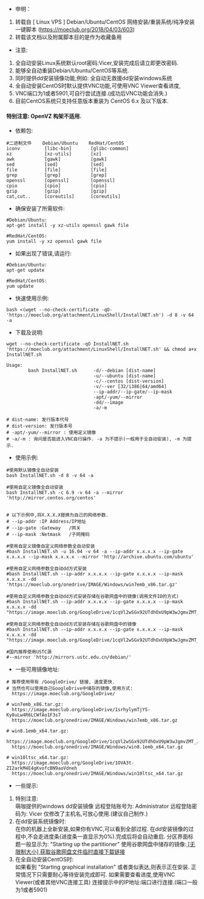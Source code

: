+ 申明：
1. 转载自 [ Linux VPS ] Debian/Ubuntu/CentOS 网络安装/重装系统/纯净安装 一键脚本 (https://moeclub.org/2018/04/03/603)
1. 转载该文档以及附属脚本目的是作为收藏备用

+ 注意:

1. 全自动安装Linux系统默认root密码:Vicer,安装完成后请立即更改密码.
1. 能够全自动重装Debian/Ubuntu/CentOS等系统.
1. 同时提供dd安装镜像功能,例如: 全自动无救援dd安装windows系统
1. 全自动安装CentOS时默认提供VNC功能,可使用VNC Viewer查看进度,
1. VNC端口为1或者5901,可自行尝试连接.(成功后VNC功能会消失.)
1. 目前CentOS系统只支持任意版本重装为 CentOS 6.x 及以下版本.

#### 特别注意: OpenVZ 构架不适用.

+ 依赖包:
```
#二进制文件    Debian/Ubuntu    RedHat/CentOS
iconv         [libc-bin]       [glibc-common]
xz            [xz-utils]       [xz]
awk           [gawk]           [gawk]
sed           [sed]            [sed]
file          [file]           [file]
grep          [grep]           [grep]
openssl       [openssl]        [openssl]
cpio          [cpio]           [cpio]
gzip          [gzip]           [gzip]
cat,cut..     [coreutils]      [coreutils]
```

+ 确保安装了所需软件:
```
#Debian/Ubuntu:
apt-get install -y xz-utils openssl gawk file

#RedHat/CentOS:
yum install -y xz openssl gawk file
```

+ 如果出现了错误,请运行:
```
#Debian/Ubuntu:
apt-get update

#RedHat/CentOS:
yum update
```

+ 快速使用示例:
```
bash <(wget --no-check-certificate -qO- 'https://moeclub.org/attachment/LinuxShell/InstallNET.sh') -d 8 -v 64 -a
```

+ 下载及说明:
```
wget --no-check-certificate -qO InstallNET.sh 'https://moeclub.org/attachment/LinuxShell/InstallNET.sh' && chmod a+x InstallNET.sh
```
```
Usage:
        bash InstallNET.sh      -d/--debian [dist-name]
                                -u/--ubuntu [dist-name]
                                -c/--centos [dist-version]
                                -v/--ver [32/i386|64/amd64]
                                --ip-addr/--ip-gate/--ip-mask
                                -apt/-yum/--mirror
                                -dd/--image
                                -a/-m

# dist-name: 发行版本代号
# dist-version: 发行版本号
# -apt/-yum/--mirror : 使用定义镜像
# -a/-m : 询问是否能进入VNC自行操作. -a 为不提示(一般用于全自动安装), -m 为提示.
```

+ 使用示例:
```
#使用默认镜像全自动安装
bash InstallNET.sh -d 8 -v 64 -a

#使用自定义镜像全自动安装
bash InstallNET.sh -c 6.9 -v 64 -a --mirror 'http://mirror.centos.org/centos'


# 以下示例中,将X.X.X.X替换为自己的网络参数.
# --ip-addr :IP Address/IP地址
# --ip-gate :Gateway   /网关
# --ip-mask :Netmask   /子网掩码

#使用自定义镜像自定义网络参数全自动安装
#bash InstallNET.sh -u 16.04 -v 64 -a --ip-addr x.x.x.x --ip-gate x.x.x.x --ip-mask x.x.x.x --mirror 'http://archive.ubuntu.com/ubuntu'

#使用自定义网络参数全自动dd方式安装
#bash InstallNET.sh --ip-addr x.x.x.x --ip-gate x.x.x.x --ip-mask x.x.x.x -dd 'https://moeclub.org/onedrive/IMAGE/Windows/win7emb_x86.tar.gz'

#使用自定义网络参数全自动dd方式安装存储在谷歌网盘中的镜像(调用文件ID的方式)
#bash InstallNET.sh --ip-addr x.x.x.x --ip-gate x.x.x.x --ip-mask x.x.x.x -dd "https://image.moeclub.org/GoogleDrive/1cqVl2wSGx92UTdhOxU9pW3wJgmvZMT_J"

#使用自定义网络参数全自动dd方式安装存储在谷歌网盘中的镜像
#bash InstallNET.sh --ip-addr x.x.x.x --ip-gate x.x.x.x --ip-mask x.x.x.x -dd "https://image.moeclub.org/GoogleDrive/1cqVl2wSGx92UTdhOxU9pW3wJgmvZMT_J"

#国内推荐使用USTC源
#--mirror 'http://mirrors.ustc.edu.cn/debian/'
```

+ 一些可用镜像地址:
```
# 推荐使用带有 /GoogleDrive/ 链接, 速度更快.
# 当然也可以使用自己GoogleDrive中储存的镜像,使用方式:
  https://image.moeclub.org/GoogleDrive/

# win7emb_x86.tar.gz:
  https://image.moeclub.org/GoogleDrive/1srhylymTjYS-Ky8uLw4R6LCWfAo1F3s7 
  https://moeclub.org/onedrive/IMAGE/Windows/win7emb_x86.tar.gz

# win8.1emb_x64.tar.gz:
  https://image.moeclub.org/GoogleDrive/1cqVl2wSGx92UTdhOxU9pW3wJgmvZMT_J
  https://moeclub.org/onedrive/IMAGE/Windows/win8.1emb_x64.tar.gz

# win10ltsc_x64.tar.gz:
  https://image.moeclub.org/GoogleDrive/1OVA3t-ZI2arkM4E4gKvofcBN9aoVdneh
  https://moeclub.org/onedrive/IMAGE/Windows/win10ltsc_x64.tar.gz
```

+ 一些提示:
1. 特别注意:  
萌咖提供的windows dd安装镜像 远程登陆账号为: Administrator 远程登陆密码为: Vicer 仅修改了主机名,可放心使用.(建议自己制作.) 
1. 在dd安装系统镜像时:  
在你的机器上全新安装,如果你有VNC,可以看到全部过程. 在dd安装镜像的过程中,不会走进度条(进度条一直显示为0%).完成后将会自动重启. 分区界面标题一般显示为: "Starting up the partitioner" 使用谷歌网盘中储存的镜像:[ [无限制大小] 获取谷歌网盘文件临时直接下载链接](https://moeclub.org/directlink/)
1. 在全自动安装CentOS时:  
如果看到 "Starting graphical installation" 或者类似表达,则表示正在安装. 正常情况下只需要耐心等待安装完成即可. 如果需要查看进度,使用VNC Viewer(或者其他VNC连接工具) 连接提示中的IP地址:端口进行连接.(端口一般为1或者5901)
